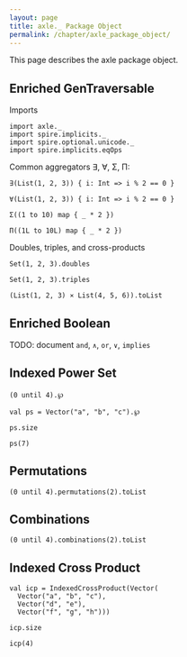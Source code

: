 ```yaml
---
layout: page
title: axle._ Package Object
permalink: /chapter/axle_package_object/
---
```


This page describes the axle package object.

Enriched GenTraversable
-----------------------

Imports

```tut:book
import axle._
import spire.implicits._
import spire.optional.unicode._
import spire.implicits.eqOps
```

Common aggregators ∃, ∀, Σ, Π:

```tut:book
∃(List(1, 2, 3)) { i: Int => i % 2 == 0 }

∀(List(1, 2, 3)) { i: Int => i % 2 == 0 }

Σ((1 to 10) map { _ * 2 })

Π((1L to 10L) map { _ * 2 })
```

Doubles, triples, and cross-products

```tut:book
Set(1, 2, 3).doubles

Set(1, 2, 3).triples

(List(1, 2, 3) ⨯ List(4, 5, 6)).toList
```

Enriched Boolean
----------------

TODO: document `and`, `∧`, `or`, `∨`, `implies`

Indexed Power Set
-----------------

```tut:book
(0 until 4).℘

val ps = Vector("a", "b", "c").℘

ps.size

ps(7)
```

Permutations
------------

```tut:book
(0 until 4).permutations(2).toList
```

Combinations
------------

```tut:book
(0 until 4).combinations(2).toList
```

Indexed Cross Product
---------------------

```tut:book
val icp = IndexedCrossProduct(Vector(
  Vector("a", "b", "c"),
  Vector("d", "e"),
  Vector("f", "g", "h")))

icp.size

icp(4)
```
